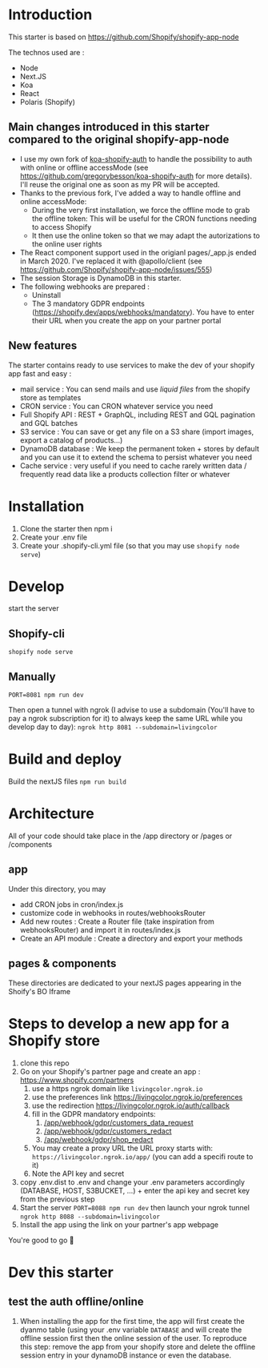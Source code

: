 # Introduction
This starter is based on https://github.com/Shopify/shopify-app-node

The technos used are :
- Node
- Next.JS
- Koa
- React
- Polaris (Shopify)

## Main changes introduced in this starter compared to the original shopify-app-node
- I use my own fork of [koa-shopify-auth](https://github.com/Shopify/koa-shopify-auth) to handle the possibility to auth with online or offline accessMode (see https://github.com/gregorybesson/koa-shopify-auth for more details). I'll reuse the original one as soon as my PR will be accepted.
- Thanks to the previous fork, I've added a way to handle offline and online accessMode:
  - During the very first installation, we force the offline mode to grab the offline token: This will be useful for the CRON functions needing to access Shopify
  - It then use the online token so that we may adapt the autorizations to the online user rights
- The React component support used in the origianl pages/_app.js ended in March 2020. I've replaced it with @apollo/client (see https://github.com/Shopify/shopify-app-node/issues/555)
- The session Storage is DynamoDB in this starter.
- The following webhooks are prepared :
  - Uninstall
  - The 3 mandatory GDPR endpoints (https://shopify.dev/apps/webhooks/mandatory). You have to enter their URL when you create the app on your partner portal

## New features
The starter contains ready to use services to make the dev of your shopify app fast and easy :
- mail service : You can send mails and use *liquid files* from the shopify store as templates
- CRON service : You can CRON whatever service you need
- Full Shopify API : REST + GraphQL, including REST and GQL pagination and GQL batches
- S3 service : You can save or get any file on a S3 share (import images, export a catalog of products...)
- DynamoDB database : We keep the permanent token + stores by default and you can use it to extend the schema to persist whatever you need
- Cache service : very useful if you need to cache rarely written data / frequently read data like a products collection filter or whatever

# Installation
1. Clone the starter then npm i
2. Create your .env file
3. Create your .shopify-cli.yml file (so that you may use `shopify node serve`)

# Develop
start the server

## Shopify-cli
`shopify node serve`

## Manually
`PORT=8081 npm run dev`

Then open a tunnel with ngrok (I advise to use a subdomain (You'll have to pay a ngrok subscription for it) to always keep the same URL while you develop day to day):
`ngrok http 8081 --subdomain=livingcolor`

# Build and deploy
Build the nextJS files
`npm run build`

# Architecture
All of your code should take place in the /app directory or /pages or /components

## app
Under this directory, you may
- add CRON jobs in cron/index.js
- customize code in webhooks in routes/webhooksRouter
- Add new routes : Create a Router file (take inspiration from webhooksRouter) and import it in routes/index.js
- Create an API module : Create a directory and export your methods

## pages & components
These directories are dedicated to your nextJS pages appearing in the Shoify's BO Iframe

# Steps to develop a new app for a Shopify store
1. clone this repo
2. Go on your Shopify's partner page and create an app : https://www.shopify.com/partners
   1. use a https ngrok domain like `livingcolor.ngrok.io`
   2. use the preferences link https://livingcolor.ngrok.io/preferences
   3. use the redirection https://livingcolor.ngrok.io/auth/callback
   4. fill in the GDPR mandatory endpoints:
      1. [/app/webhook/gdpr/customers_data_request](https://livingcolor.ngrok.io/app/webhook/gdpr/customers_data_request)
      2. [/app/webhook/gdpr/customers_redact](https://livingcolor.ngrok.io/app/webhook/gdpr/customers_redact)
      3. [/app/webhook/gdpr/shop_redact](https://livingcolor.ngrok.io/app/webhook/gdpr/shop_redact)
   5. You may create a proxy URL the URL proxy starts with: `https://livingcolor.ngrok.io/app/` (you can add a specifi route to it)
   6. Note the API key and secret
3. copy .env.dist to .env and change your .env parameters accordingly (DATABASE, HOST, S3BUCKET, ...) + enter the api key and secret key from the previous step
4. Start the server `PORT=8088 npm run dev` then launch your ngrok tunnel `ngrok http 8088 --subdomain=livingcolor`
5. Install the app using the link on your partner's app webpage

You're good to go :rocket:

# Dev this starter
## test the auth offline/online
1. When installing the app for the first time, the app will first create the dyanmo table (using your .env variable `DATABASE` and will create the offline session first then the online session of the user. To reproduce this step: remove the app from your shopify store and delete the offline session entry in your dynamoDB instance or even the database.

